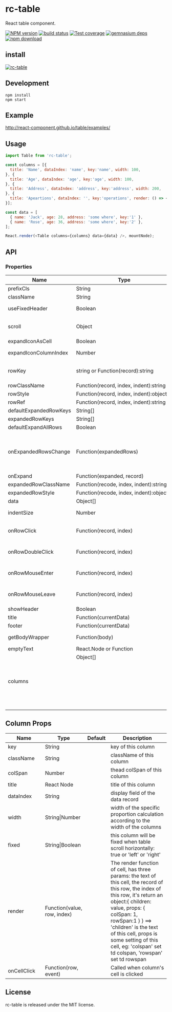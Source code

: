 # rc-table

React table component.

[![NPM version][npm-image]][npm-url]
[![build status][travis-image]][travis-url]
[![Test coverage][coveralls-image]][coveralls-url]
[![gemnasium deps][gemnasium-image]][gemnasium-url]
[![npm download][download-image]][download-url]

[npm-image]: http://img.shields.io/npm/v/rc-table.svg?style=flat-square
[npm-url]: http://npmjs.org/package/rc-table
[travis-image]: https://img.shields.io/travis/react-component/table.svg?style=flat-square
[travis-url]: https://travis-ci.org/react-component/table
[coveralls-image]: https://img.shields.io/coveralls/react-component/table.svg?style=flat-square
[coveralls-url]: https://coveralls.io/r/react-component/table?branch=master
[gemnasium-image]: http://img.shields.io/gemnasium/react-component/table.svg?style=flat-square
[gemnasium-url]: https://gemnasium.com/react-component/table
[download-image]: https://img.shields.io/npm/dm/rc-table.svg?style=flat-square
[download-url]: https://npmjs.org/package/rc-table

## install

[![rc-table](https://nodei.co/npm/rc-table.png)](https://npmjs.org/package/rc-table)

## Development

```
npm install
npm start
```

## Example

http://react-component.github.io/table/examples/

## Usage

```js
import Table from 'rc-table';

const columns = [{
  title: 'Name', dataIndex: 'name', key:'name', width: 100,
}, {
  title: 'Age', dataIndex: 'age', key:'age', width: 100,
}, {
  title: 'Address', dataIndex: 'address', key:'address', width: 200,
}, {
  title: 'Apeartions', dataIndex: '', key:'operations', render: () => <a href="#">Delete</a>,
}];

const data = [
  { name: 'Jack', age: 28, address: 'some where', key:'1' },
  { name: 'Rose', age: 36, address: 'some where', key:'2' },
];

React.render(<Table columns={columns} data={data} />, mountNode);
```

## API

### Properties

<table class="table table-bordered table-striped">
  <thead>
    <tr>
      <th style="width: 100px;">Name</th>
      <th style="width: 50px;">Type</th>
      <th>Default</th>
      <th>Description</th>
    </tr>
  </thead>
  <tbody>
    <tr>
      <td>prefixCls</td>
      <td>String</td>
      <td>rc-table</td>
      <td></td>
    </tr>
    <tr>
      <td>className</td>
      <td>String</td>
      <td></td>
      <td>additional className</td>
    </tr>
    <tr>
      <td>useFixedHeader</td>
      <td>Boolean</td>
      <td>false</td>
      <td>whether use separator table for header. better set width for columns</td>
    </tr>
    <tr>
      <td>scroll</td>
      <td>Object</td>
      <td>{x: false, y: false}</td>
      <td>whether table can be scroll in x/y direction, `x` or `y` can be a number that indicated the width and height of table body</td>
    </tr>
    <tr>
      <td>expandIconAsCell</td>
      <td>Boolean</td>
      <td>false</td>
      <td>whether render expandIcon as a cell</td>
    </tr>
    <tr>
      <td>expandIconColumnIndex</td>
      <td>Number</td>
      <td>0</td>
      <td>The index of expandIcon which column will be inserted when expandIconAsCell is false</td>
    </tr>
    <tr>
      <td>rowKey</td>
      <td>string or Function(record):string</td>
      <td>'key'</td>
      <td>
        If rowKey is string, `record[rowKey]` will be used as key.
        If rowKey is function, the return value of `rowKey(record)` will be use as key.
      </td>
    </tr>
    <tr>
      <td>rowClassName</td>
      <td>Function(record, index, indent):string</td>
      <td></td>
      <td>get row's className</td>
    </tr>
    <tr>
      <td>rowStyle</td>
      <td>Function(record, index, indent):object</td>
      <td></td>
      <td>get row's style</td>
    </tr>
    <tr>
      <td>rowRef</td>
      <td>Function(record, index, indent):string</td>
      <td></td>
      <td>get row's ref key</td>
    </tr>
    <tr>
      <td>defaultExpandedRowKeys</td>
      <td>String[]</td>
      <td>[]</td>
      <td>initial expanded rows keys</td>
    </tr>
    <tr>
      <td>expandedRowKeys</td>
      <td>String[]</td>
      <td></td>
      <td>current expanded rows keys</td>
    </tr>
    <tr>
      <td>defaultExpandAllRows</td>
      <td>Boolean</td>
      <td>false</td>
      <td>Expand All Rows initially</td>
    </tr>
    <tr>
      <td>onExpandedRowsChange</td>
      <td>Function(expandedRows)</td>
      <td>save the expanded rows in the internal state</td>
      <td>function to call when the expanded rows change</td>
    </tr>
    <tr>
      <td>onExpand</td>
      <td>Function(expanded, record)</td>
      <td></td>
      <td>function to call when click expand icon</td>
    </tr>
    <tr>
      <td>expandedRowClassName</td>
      <td>Function(recode, index, indent):string</td>
      <td></td>
      <td>get expanded row's className</td>
    </tr>
    <tr>
      <td>expandedRowStyle</td>
      <td>Function(recode, index, indent):object</td>
      <td></td>
      <td>get expanded row's style</td>
    </tr>
    <tr>
      <td>data</td>
      <td>Object[]</td>
      <td></td>
      <td>data record array to be rendered</td>
    </tr>
    <tr>
      <td>indentSize</td>
      <td>Number</td>
      <td>15</td>
      <td>indentSize for every level of data.i.children, better using with column.width specified</td>
    </tr>
    <tr>
      <td>onRowClick</td>
      <td>Function(record, index)</td>
      <td></td>
      <td>handle rowClick action, index means the index of current row among fatherElement[childrenColumnName]</td>
    </tr>
    <tr>
      <td>onRowDoubleClick</td>
      <td>Function(record, index)</td>
      <td></td>
      <td>handle rowDoubleClick action, index means the index of current row among fatherElement[childrenColumnName]</td>
    </tr>
    <tr>
      <td>onRowMouseEnter</td>
      <td>Function(record, index)</td>
      <td></td>
      <td>handle onRowMouseEnter action, index means the index of current row among fatherElement[childrenColumnName]</td>
    </tr>
    <tr>
      <td>onRowMouseLeave</td>
      <td>Function(record, index)</td>
      <td></td>
      <td>handle onRowMouseLeave action, index means the index of current row among fatherElement[childrenColumnName]</td>
    </tr>
    <tr>
      <td>showHeader</td>
      <td>Boolean</td>
      <td>true</td>
      <td>whether table head is shown</td>
    </tr>
    <tr>
      <td>title</td>
      <td>Function(currentData)</td>
      <td></td>
      <td>table title render function</td>
    </tr>
    <tr>
      <td>footer</td>
      <td>Function(currentData)</td>
      <td></td>
      <td>table footer render function</td>
    </tr>
    <tr>
      <td>getBodyWrapper</td>
      <td>Function(body)</td>
      <td></td>
      <td>get wrapper of tbody, [demo](http://react-component.github.io/table/examples/animation.html)</td>
    </tr>
    <tr>
      <td>emptyText</td>
      <td>React.Node or Function</td>
      <td>`No Data`</td>
      <td>Display text when data is empty</td>
    </tr>
    <tr>
      <td>columns</td>
      <td>Object[]<Object></td>
      <td></td>
      <td>
        The columns config of table, see table below
      </td>
    </tr>
  </tbody>
</table>

## Column Props

<table>
  <thead>
    <tr>
      <th style="width: 100px;">Name</th>
      <th style="width: 50px;">Type</th>
      <th>Default</th>
      <th>Description</th>
    </tr>
  </thead>
  <tbody>
    <tr>
      <td>key</td>
      <td>String</td>
      <td></td>
      <td>key of this column</td>
    </tr>
    <tr>
      <td>className</td>
      <td>String</td>
      <td></td>
      <td>className of this column</td>
    </tr>
    <tr>
      <td>colSpan</td>
      <td>Number</td>
      <td></td>
      <td>thead colSpan of this column</td>
    </tr>
    <tr>
      <td>title</td>
      <td>React Node</td>
      <td></td>
      <td>title of this column</td>
    </tr>
    <tr>
      <td>dataIndex</td>
      <td>String</td>
      <td></td>
      <td>display field of the data record</td>
    </tr>
    <tr>
      <td>width</td>
      <td>String|Number</td>
      <td></td>
      <td>width of the specific proportion calculation according to the width of the columns</td>
    </tr>
    <tr>
      <td>fixed</td>
      <td>String|Boolean</td>
      <td></td>
      <td>this column will be fixed when table scroll horizontally: true or 'left' or 'right'</td>
    </tr>
    <tr>
      <td>render</td>
      <td>Function(value, row, index)</td>
      <td></td>
      <td>The render function of cell, has three params: the text of this cell, the record of this row, the index of this row, it's return an object:{ children: value, props: { colSpan: 1, rowSpan:1 } } ==> 'children' is the text of this cell, props is some setting of this cell, eg: 'colspan' set td colspan, 'rowspan' set td rowspan</td>
    </tr>
    <tr>
      <td>onCellClick</td>
      <td>Function(row, event)</td>
      <td></td>
      <td>Called when column's cell is clicked</td>
    </tr>
  </tbody>
</table>

## License

rc-table is released under the MIT license.
